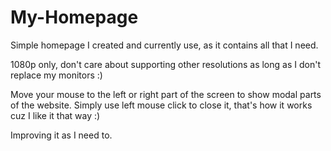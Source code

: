 # My-Homepage

Simple homepage I created and currently use, as it contains all that I need.

1080p only, don't care about supporting other resolutions as long as I don't replace my monitors :)

Move your mouse to the left or right part of the screen to show modal parts of the website. Simply use left mouse click to close it, that's how it works cuz I like it that way :)

Improving it as I need to.
